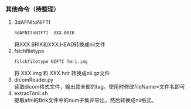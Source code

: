 ### 其他命令（待整理）
1. 3dAFNItoNIFTI 
    ```
    3dAFNItoNIFTI  XXX.BRIK
    ```
    将XXX.BRIK和XXX.HEAD转换成nii文件
2. fslchfiletype 
    ```
    fslchfiletype NIFTI fmri.img
    ```
    将 XXX.img 和 XXX.hdr 转换成nii.gz文件
3. dicomReader.py  
    读取dicom格式文件，输出其全部的tag。使用时修改fileName=文件名即可
4. extracTonii.sh  
    提取afni的Brik文件中的num子集并导出，然后转换成nii格式。